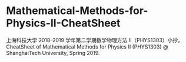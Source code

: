 # Mathematical-Methods-for-Physics-II-CheatSheet
上海科技大学 2018-2019 学年第二学期数学物理方法 II（PHYS1303）小抄。CheatSheet of Mathematical Methods for Physics II (PHYS1303) @ ShanghaiTech University, Spring 2019.
